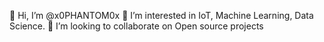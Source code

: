 👋 Hi, I’m @x0PHANTOM0x
👀 I’m interested in IoT, Machine Learning, Data Science.
💞️ I’m looking to collaborate on Open source projects
